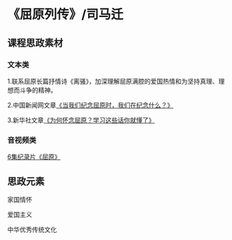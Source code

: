 # 《屈原列传》/司马迁

## 课程思政素材

### 文本类

1.联系屈原长篇抒情诗《离骚》，加深理解屈原满腔的爱国热情和为坚持真理、理想而斗争的精神。

2.中国新闻网文章[《当我们纪念屈原时，我们在纪念什么？》](https://mp.weixin.qq.com/s/1vWGqjeox0N1yg5Wpd1FXw)

3.新华社文章[《为何怀念屈原？学习这些话你就懂了》](https://mp.weixin.qq.com/s/D7OWsvViDKXrZOGgxgpJ7g)



### 音视频类

[6集纪录片《屈原》](https://mp.weixin.qq.com/s/RtIf4dznUCzBxGjjy3Cf7A)




## 思政元素

家国情怀

爱国主义

中华优秀传统文化






